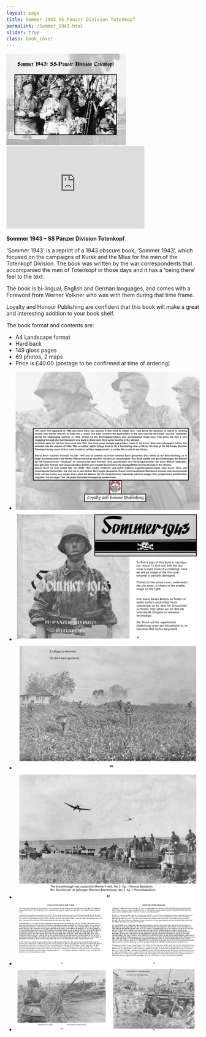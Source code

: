 ```yaml
---
layout: page
title: Sommer 1943 SS Panzer Division Totenkopf
permalink: /Sommer_1943.html
slider: true
class: book_cover
---
```


<img src="./assets/Sommer Book cover.png" id="detail" class="center"/>
<iframe width="360" height="215" src="https://www.https://youtube.com/watch?v=gyzNpNVAtSA&t=32s" frameborder="0" allow="accelerometer; autoplay; encrypted-media; gyroscope; picture-in-picture" class="center" allowfullscreen></iframe>
<p><b>Sommer 1943 – SS Panzer Division Totenkopf</b></p>
<p>'Sommer 1943' is a reprint of a 1943 obscure book, ‘Sommer 1943’, which focused on the campaigns of Kursk and the Mius for the men of the Totenkopf Division. 
  The book was written by the war correspondents that accompanied the men of Totenkopf in those days and it has a ‘being there’ feel to the text.</p>
<p>The book is bi-lingual, English and German languages, and comes with a Foreword from Werner Volkner who was with them during that time frame.</p>  
<p>Loyalty and Honour Publishing are confident that this book will make a great and interesting addition to your book shelf.</p>
<p>The book format and contents are:
<ul class="over">
  <li>A4 Landscape format</li>
  <li>Hard back</li>
  <li>149 gloss pages</li>
  <li>69 photos, 2 maps</li>
  <li>Price is £40.00 (postage to be confirmed at time of ordering)</li>
</ul>  

<div id="folio" class="svwp">
  <ul>
    <li><img alt="Internal page" src="./assets/Sommer Rear cover.png" /></li>
    <li><img alt="Internal page" src="./assets/Sommer Internal 1.png" /></li>
    <li><img alt="Internal page" src="./assets/Sommer Internal 2.png" /></li>
    <li><img alt="Internal page" src="./assets/Sommer Internal 3.png" /></li>
    <li><img alt="Internal page" src="./assets/Sommer Internal 4.png" /></li>
    <li><img alt="Internal page" src="./assets/Sommer Internal 5.png" /></li>
  </ul>
</div>

